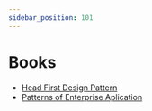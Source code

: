 ```yaml
---
sidebar_position: 101
---
```

# Books 

- [Head First Design Pattern](/books/head-first-design-patterns.pdf)
- [Patterns of Enterprise Aplication](/books/patterns-of-enterprise-application-architecture.pdf)
